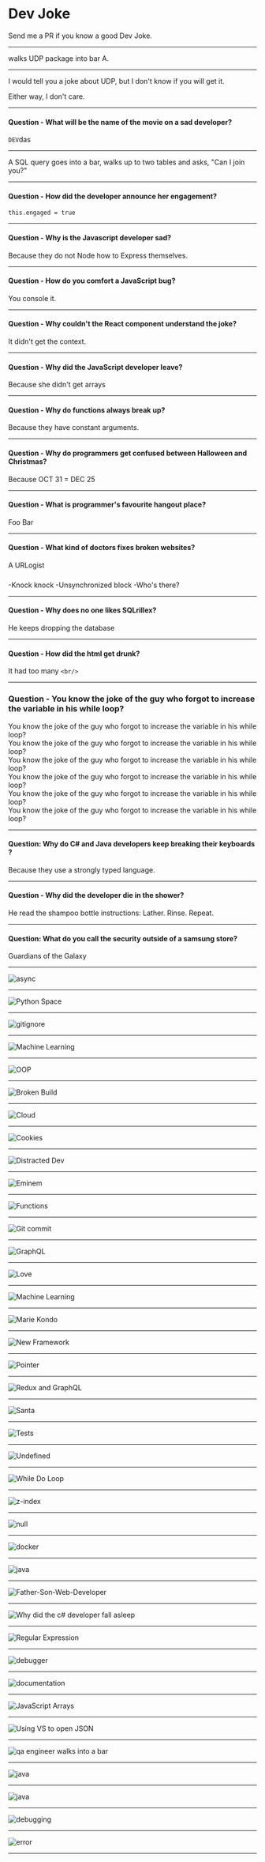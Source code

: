 # Dev Joke
Send me a PR if you know a good Dev Joke. 

***

walks UDP package into bar A. 

***
I would tell you a joke about UDP, but I don't know if you will get it. 

Either way, I don't care.

***

#### Question - What will be the name of the movie on a sad developer?

`DEV`das

***

A SQL query goes into a bar, walks up to two tables and asks, "Can I join you?"

***

#### Question - How did the developer announce her engagement?

`this.engaged = true`
***

#### Question - Why is the Javascript developer sad?


Because they do not Node how to Express themselves.

***


#### Question - How do you comfort a JavaScript bug? 


You console it.

***


#### Question - Why couldn't the React component understand the joke? 


It didn't get the context. 

***


#### Question - Why did the JavaScript developer leave? 


Because she didn't get arrays

***

#### Question - Why do functions always break up? 


Because they have constant arguments.

***


#### Question - Why do programmers get confused between Halloween and Christmas?


Because OCT 31 = DEC 25 

***

#### Question - What is programmer's favourite hangout place?

Foo Bar

***


#### Question - What kind of doctors fixes broken websites?

A URLogist

###
-Knock knock
-Unsynchronized block
-Who's there?


***

#### Question - Why does no one likes SQLrillex?

He keeps dropping the database

***

#### Question - How did the html get drunk?

It had too many `<br/>`

***

### Question - You know the joke of the guy who forgot to increase the variable in his while loop?
You know the joke of the guy who forgot to increase the variable in his while loop? <br/>
You know the joke of the guy who forgot to increase the variable in his while loop? <br/>
You know the joke of the guy who forgot to increase the variable in his while loop? <br/>
You know the joke of the guy who forgot to increase the variable in his while loop? <br/>
You know the joke of the guy who forgot to increase the variable in his while loop? <br/>
You know the joke of the guy who forgot to increase the variable in his while loop? <br/>

***

#### Question: Why do C# and Java developers keep breaking their keyboards ?


Because they use a strongly typed language.

***

#### Question - Why did the developer die in the shower?

He read the shampoo bottle instructions: Lather. Rinse. Repeat.

***

#### Question: What do you call the security outside of a samsung store?

Guardians of the Galaxy
  
***

![async](./images/async.png)

***

![Python Space](./images/space-python.png)
***

![gitignore](./images/gitignore.jpg)
***

![Machine Learning](./images/machine-learning2.png)
***

![OOP](./images/poop.png)

***

![Broken Build](./images/build-is-broken.png)

***

![Cloud](./images/clouds.png)

***

![Cookies](./images/cookies.png)

***

![Distracted Dev](./images/distracted-dev.png)

***

![Eminem](./images/eminem.png)

***

![Functions](./images/functions.png)

***

![Git commit](./images/git-commit.png)

***

![GraphQL](./images/graphql.png)

***

![Love](./images/love.png)

***

![Machine Learning](./images/machinelearning.png)

***

![Marie Kondo](./images/marie-kondo.png)

***

![New Framework](./images/new-framework.png)

***

![Pointer](./images/pointer.png)

***

![Redux and GraphQL](./images/reduxandgraphql.png)

***

![Santa](./images/santa.png)

***

![Tests](./images/tests.png)

***

![Undefined](./images/undefined.png)

***

![While Do Loop](./images/while-do.png)

***

![z-index](./images/z-index.png)

***

![null](./images/0-null.png)

***
![docker](./images/docker.jpg)

***

![java](./images/garbage-collector.png)

***

![Father-Son-Web-Developer](./images/Father-son-web-dev-joke.jpg)

***

![Why did the c# developer fall asleep](./images/joke-why-did-the-c-developer-fall-asleep.png)

***

![Regular Expression](./images/regularExpression.jpg)

***

![debugger](./images/console-log-debugger.jpg)

***

![documentation](./images/documentation.jpg)

***

![JavaScript Arrays](./images/javascript-arrays.jpg)

*** 

![Using VS to open JSON](./images/open_json_in_vs.jpg)

***

![qa engineer walks into a bar](./images/qaengineerwalksintoabar.png)

***

![java](./images/android-kot-java.jpg)

***

![java](./images/skeleton.jpg)


***
![debugging](./images/Debugging.jpg)

***

![error](./images/error.jpg)

***

